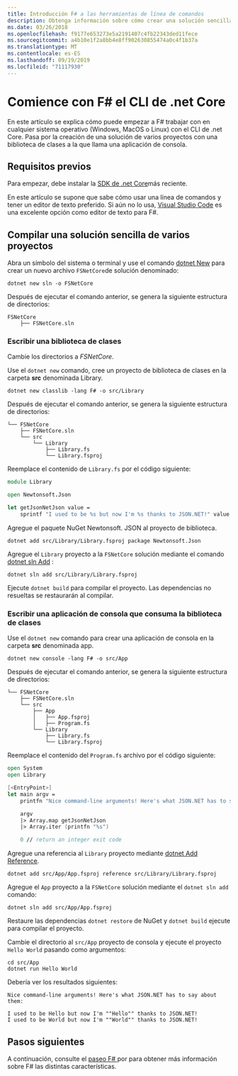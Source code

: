 ```yaml
---
title: Introducción F# a las herramientas de línea de comandos
description: Obtenga información sobre cómo crear una solución sencilla de varios proyectos F# en el uso de la CLI de .net Core en cualquier sistema operativo (Windows, MacOS o Linux).
ms.date: 03/26/2018
ms.openlocfilehash: f9177e653273e5a2191407c4fb22343ded11fece
ms.sourcegitcommit: a4b10e1f2a8bb4e8ff902630855474a0c4f1b37a
ms.translationtype: MT
ms.contentlocale: es-ES
ms.lasthandoff: 09/19/2019
ms.locfileid: "71117930"
---
```

# <a name="get-started-with-f-with-the-net-core-cli"></a>Comience con F# el CLI de .net Core

En este artículo se explica cómo puede empezar a F# trabajar con en cualquier sistema operativo (Windows, MacOS o Linux) con el CLI de .net Core. Pasa por la creación de una solución de varios proyectos con una biblioteca de clases a la que llama una aplicación de consola.

## <a name="prerequisites"></a>Requisitos previos

Para empezar, debe instalar la [SDK de .net Core](https://dotnet.microsoft.com/download)más reciente.

En este artículo se supone que sabe cómo usar una línea de comandos y tener un editor de texto preferido. Si aún no lo usa, [Visual Studio Code](get-started-vscode.md) es una excelente opción como editor de texto para F#.

## <a name="build-a-simple-multi-project-solution"></a>Compilar una solución sencilla de varios proyectos

Abra un símbolo del sistema o terminal y use el comando [dotnet New](../../core/tools/dotnet-new.md) para crear un nuevo archivo `FSNetCore`de solución denominado:

```dotnetcli
dotnet new sln -o FSNetCore
```

Después de ejecutar el comando anterior, se genera la siguiente estructura de directorios:

```console
FSNetCore
    ├── FSNetCore.sln
```

### <a name="write-a-class-library"></a>Escribir una biblioteca de clases

Cambie los directorios a *FSNetCore*.

Use el `dotnet new` comando, cree un proyecto de biblioteca de clases en la carpeta **src** denominada Library.

```dotnetcli
dotnet new classlib -lang F# -o src/Library
```

Después de ejecutar el comando anterior, se genera la siguiente estructura de directorios:

```console
└── FSNetCore
    ├── FSNetCore.sln
    └── src
        └── Library
            ├── Library.fs
            └── Library.fsproj
```

Reemplace el contenido de `Library.fs` por el código siguiente:

```fsharp
module Library

open Newtonsoft.Json

let getJsonNetJson value =
    sprintf "I used to be %s but now I'm %s thanks to JSON.NET!" value (JsonConvert.SerializeObject(value))
```

Agregue el paquete NuGet Newtonsoft. JSON al proyecto de biblioteca.

```dotnetcli
dotnet add src/Library/Library.fsproj package Newtonsoft.Json
```

Agregue el `Library` proyecto a la `FSNetCore` solución mediante el comando [dotnet sln Add](../../core/tools/dotnet-sln.md) :

```dotnetcli
dotnet sln add src/Library/Library.fsproj
```

Ejecute `dotnet build` para compilar el proyecto. Las dependencias no resueltas se restaurarán al compilar.

### <a name="write-a-console-application-that-consumes-the-class-library"></a>Escribir una aplicación de consola que consuma la biblioteca de clases

Use el `dotnet new` comando para crear una aplicación de consola en la carpeta **src** denominada app.

```dotnetcli
dotnet new console -lang F# -o src/App
```

Después de ejecutar el comando anterior, se genera la siguiente estructura de directorios:

```console
└── FSNetCore
    ├── FSNetCore.sln
    └── src
        ├── App
        │   ├── App.fsproj
        │   ├── Program.fs
        └── Library
            ├── Library.fs
            └── Library.fsproj
```

Reemplace el contenido del `Program.fs` archivo por el código siguiente:

```fsharp
open System
open Library

[<EntryPoint>]
let main argv =
    printfn "Nice command-line arguments! Here's what JSON.NET has to say about them:"

    argv
    |> Array.map getJsonNetJson
    |> Array.iter (printfn "%s")

    0 // return an integer exit code
```

Agregue una referencia al `Library` proyecto mediante [dotnet Add Reference](../../core/tools/dotnet-add-reference.md).

```dotnetcli
dotnet add src/App/App.fsproj reference src/Library/Library.fsproj
```

Agregue el `App` proyecto a la `FSNetCore` solución mediante el `dotnet sln add` comando:

```dotnetcli
dotnet sln add src/App/App.fsproj
```

Restaure las dependencias `dotnet restore` de NuGet y `dotnet build` ejecute para compilar el proyecto.

Cambie el directorio al `src/App` proyecto de consola y ejecute el proyecto `Hello World` pasando como argumentos:

```console
cd src/App
dotnet run Hello World
```

Debería ver los resultados siguientes:

```console
Nice command-line arguments! Here's what JSON.NET has to say about them:

I used to be Hello but now I'm ""Hello"" thanks to JSON.NET!
I used to be World but now I'm ""World"" thanks to JSON.NET!
```

## <a name="next-steps"></a>Pasos siguientes

A continuación, consulte el [paseo F# ](../tour.md) por para obtener más información sobre F# las distintas características.
